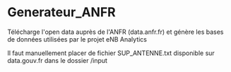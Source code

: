 # Generateur_ANFR
Télécharge l'open data auprès de l'ANFR (data.anfr.fr) et génère les bases de données utilisées par le projet eNB Analytics

Il faut manuellement placer de fichier SUP_ANTENNE.txt disponible sur data.gouv.fr dans le dossier /input
